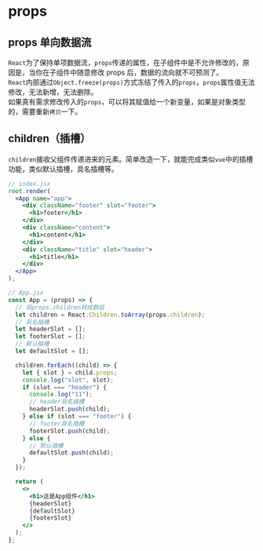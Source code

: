 # props

## props 单向数据流

`React`为了保持单项数据流，`props`传递的属性，在子组件中是不允许修改的，原因是，当你在子组件中随意修改 props 后，数据的流向就不可预测了。  
`React`内部通过`Object.freeze(props)`方式冻结了传入的`props`，`props`属性值无法修改，无法新增，无法删除。  
如果真有需求修改传入的`props`，可以将其赋值给一个新变量，如果是对象类型的，需要重新`拷贝`一下。

## children（插槽）

`children`接收父组件传递进来的元素。简单改造一下，就能完成类似`vue`中的插槽功能，类似默认插槽，具名插槽等。

```jsx
// index.jsx
root.render(
  <App name="app">
    <div className="footer" slot="footer">
      <h1>footer</h1>
    </div>
    <div className="content">
      <h1>content</h1>
    </div>
    <div className="title" slot="header">
      <h1>title</h1>
    </div>
  </App>
);

// App.jsx
const App = (props) => {
  // 将props.children转成数组
  let children = React.Children.toArray(props.children);
  // 具名插槽
  let headerSlot = [];
  let footerSlot = [];
  // 默认插槽
  let defaultSlot = [];

  children.forEach((child) => {
    let { slot } = child.props;
    console.log("slot", slot);
    if (slot === "header") {
      console.log("11");
      // header具名插槽
      headerSlot.push(child);
    } else if (slot === "footer") {
      // footer具名插槽
      footerSlot.push(child);
    } else {
      // 默认插槽
      defaultSlot.push(child);
    }
  });

  return (
    <>
      <h1>这是App组件</h1>
      {headerSlot}
      {defaultSlot}
      {footerSlot}
    </>
  );
};
```
